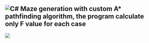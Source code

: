 ![C#](https://img.shields.io/badge/c%23-%23239120.svg?style=for-the-badge&logo=c-sharp&logoColor=white)
Maze generation with custom A* pathfinding algorithm, the program calculate only F value for each case
---
<img src="https://github.com/kendysg/maze-astar/blob/main/image/program.png"></img>
